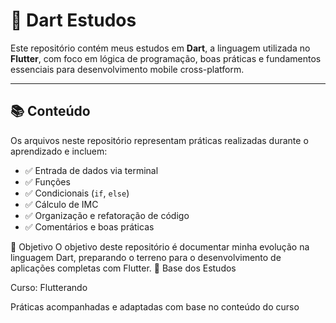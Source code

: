 # 🧠 Dart Estudos

Este repositório contém meus estudos em **Dart**, a linguagem utilizada no **Flutter**, com foco em lógica de programação, boas práticas e fundamentos essenciais para desenvolvimento mobile cross-platform.

---

## 📚 Conteúdo

Os arquivos neste repositório representam práticas realizadas durante o aprendizado e incluem:

- ✅ Entrada de dados via terminal
- ✅ Funções
- ✅ Condicionais (`if`, `else`)
- ✅ Cálculo de IMC
- ✅ Organização e refatoração de código
- ✅ Comentários e boas práticas



📌 Objetivo
O objetivo deste repositório é documentar minha evolução na linguagem Dart, preparando o terreno para o desenvolvimento de aplicações completas com Flutter.
📖 Base dos Estudos

Curso: Flutterando

Práticas acompanhadas e adaptadas com base no conteúdo do curso

